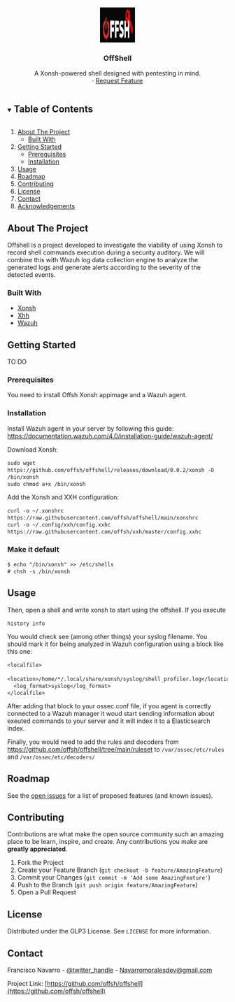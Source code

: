 <!-- PROJECT LOGO -->
<br />
<p align="center">
  <a href="https://github.com/offsh/offshell">
    <img src="images/logo.png" alt="Logo" width="80" height="80">
  </a>

  <h3 align="center">OffShell</h3>

  <p align="center">
    A Xonsh-powered shell designed with pentesting in mind.
    <br />
  <!--
    <a href="https://github.com/offsh/offshell"><strong>Explore the docs »</strong></a>
    <br />
    <br />
    <a href="https://github.com/offsh/offshell">View Demo</a>
    ·
    <a href="https://github.com/offsh/offshell/issues">Report Bug</a>
-->
    ·
    <a href="https://github.com/offsh/offshell/issues">Request Feature</a>
  </p>
</p>



<!-- TABLE OF CONTENTS -->
<details open="open">
  <summary><h2 style="display: inline-block">Table of Contents</h2></summary>
  <ol>
    <li>
      <a href="#about-the-project">About The Project</a>
      <ul>
        <li><a href="#built-with">Built With</a></li>
      </ul>
    </li>
    <li>
      <a href="#getting-started">Getting Started</a>
      <ul>
        <li><a href="#prerequisites">Prerequisites</a></li>
        <li><a href="#installation">Installation</a></li>
      </ul>
    </li>
    <li><a href="#usage">Usage</a></li>
    <li><a href="#roadmap">Roadmap</a></li>
    <li><a href="#contributing">Contributing</a></li>
    <li><a href="#license">License</a></li>
    <li><a href="#contact">Contact</a></li>
    <li><a href="#acknowledgements">Acknowledgements</a></li>
  </ol>
</details>



<!-- ABOUT THE PROJECT -->
## About The Project
Offshell is a project developed to investigate the viability of using Xonsh to record shell commands execution during a security auditory. We will combine this with Wazuh log data collection engine to analyze the generated logs and generate alerts according to the severity of the detected events.


### Built With

* [Xonsh](https://github.com/xonsh/xonsh)
* [Xhh](https://github.com/xxh/xxh)
* [Wazuh](https://github.com/wazuh/wazuh)



<!-- GETTING STARTED -->
## Getting Started

TO DO


### Prerequisites

You need to install Offsh Xonsh appimage and a Wazuh agent.

### Installation

Install Wazuh agent in your server by following this guide: https://documentation.wazuh.com/4.0/installation-guide/wazuh-agent/

Download Xonsh:
```
sudo wget https://github.com/offsh/offshell/releases/download/0.0.2/xonsh -O /bin/xonsh
sudo chmod a+x /bin/xonsh
```
Add the Xonsh and XXH configuration:
```
curl -o ~/.xonshrc https://raw.githubusercontent.com/offsh/offshell/main/xonshrc
curl -o ~/.config/xxh/config.xxhc https://raw.githubusercontent.com/offsh/xxh/master/config.xxhc
```

### Make it default

```
$ echo "/bin/xonsh" >> /etc/shells
# chsh -s /bin/xonsh
```


## Usage
Then, open a shell and write xonsh to start using the offshell. If you execute

```
history info
```

You would check see (among other things) your syslog filename. You should mark it for being analyzed in Wazuh configuration using a block like this one:

```
<localfile>
  <location>/home/*/.local/share/xonsh/syslog/shell_profiler.log</location>
  <log_format>syslog</log_format>
</localfile>
```

After adding that block to your ossec.conf file, if you agent is correctly connected to a Wazuh manager it woud start sending information about exeuted commands to your server and it will index it to a Elasticsearch index.

Finally, you would need to add the rules and decoders from https://github.com/offsh/offshell/tree/main/ruleset to `/var/ossec/etc/rules` and `/var/ossec/etc/decoders/`


<!-- ROADMAP -->
## Roadmap

See the [open issues](https://github.com/offsh/offshell/issues) for a list of proposed features (and known issues).



<!-- CONTRIBUTING -->
## Contributing

Contributions are what make the open source community such an amazing place to be learn, inspire, and create. Any contributions you make are **greatly appreciated**.

1. Fork the Project
2. Create your Feature Branch (`git checkout -b feature/AmazingFeature`)
3. Commit your Changes (`git commit -m 'Add some AmazingFeature'`)
4. Push to the Branch (`git push origin feature/AmazingFeature`)
5. Open a Pull Request



<!-- LICENSE -->
## License

Distributed under the GLP3 License. See `LICENSE` for more information.



<!-- CONTACT -->
## Contact

Francisco Navarro - [@twitter_handle](https://twitter.com/fnm121grg) - Navarromoralesdev@gmail.com

Project Link: [https://github.com/offsh/offshell](https://github.com/offsh/offshell)






